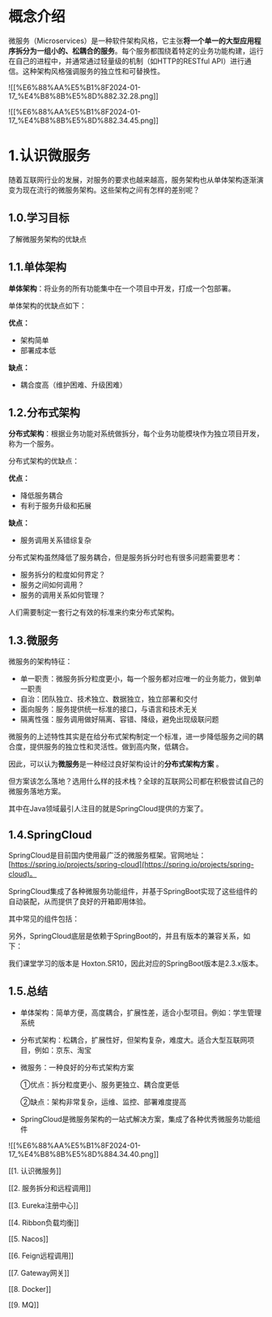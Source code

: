 # 概念介绍

微服务（Microservices）是一种软件架构风格，它主张**将一个单一的大型应用程序拆分为一组小的、松耦合的服务**。每个服务都围绕着特定的业务功能构建，运行在自己的进程中，并通常通过轻量级的机制（如HTTP的RESTful API）进行通信。这种架构风格强调服务的独立性和可替换性。

![[%E6%88%AA%E5%B1%8F2024-01-17_%E4%B8%8B%E5%8D%882.32.28.png]]

![[%E6%88%AA%E5%B1%8F2024-01-17_%E4%B8%8B%E5%8D%882.34.45.png]]

  

# **1.认识微服务**

随着互联网行业的发展，对服务的要求也越来越高，服务架构也从单体架构逐渐演变为现在流行的微服务架构。这些架构之间有怎样的差别呢？

## **1.0.学习目标**

了解微服务架构的优缺点

## **1.1.单体架构**

**单体架构**：将业务的所有功能集中在一个项目中开发，打成一个包部署。

单体架构的优缺点如下：

**优点：**

- 架构简单
- 部署成本低

**缺点：**

- 耦合度高（维护困难、升级困难）

## **1.2.分布式架构**

**分布式架构**：根据业务功能对系统做拆分，每个业务功能模块作为独立项目开发，称为一个服务。

分布式架构的优缺点：

**优点：**

- 降低服务耦合
- 有利于服务升级和拓展

**缺点：**

- 服务调用关系错综复杂

分布式架构虽然降低了服务耦合，但是服务拆分时也有很多问题需要思考：

- 服务拆分的粒度如何界定？
- 服务之间如何调用？
- 服务的调用关系如何管理？

人们需要制定一套行之有效的标准来约束分布式架构。

## **1.3.微服务**

微服务的架构特征：

- 单一职责：微服务拆分粒度更小，每一个服务都对应唯一的业务能力，做到单一职责
- 自治：团队独立、技术独立、数据独立，独立部署和交付
- 面向服务：服务提供统一标准的接口，与语言和技术无关
- 隔离性强：服务调用做好隔离、容错、降级，避免出现级联问题

微服务的上述特性其实是在给分布式架构制定一个标准，进一步降低服务之间的耦合度，提供服务的独立性和灵活性。做到高内聚，低耦合。

因此，可以认为**微服务**是一种经过良好架构设计的**分布式架构方案** 。

但方案该怎么落地？选用什么样的技术栈？全球的互联网公司都在积极尝试自己的微服务落地方案。

其中在Java领域最引人注目的就是SpringCloud提供的方案了。

## **1.4.SpringCloud**

SpringCloud是目前国内使用最广泛的微服务框架。官网地址：[https://spring.io/projects/spring-cloud](https://spring.io/projects/spring-cloud)。

SpringCloud集成了各种微服务功能组件，并基于SpringBoot实现了这些组件的自动装配，从而提供了良好的开箱即用体验。

其中常见的组件包括：

另外，SpringCloud底层是依赖于SpringBoot的，并且有版本的兼容关系，如下：

我们课堂学习的版本是 Hoxton.SR10，因此对应的SpringBoot版本是2.3.x版本。

## **1.5.总结**

- 单体架构：简单方便，高度耦合，扩展性差，适合小型项目。例如：学生管理系统
- 分布式架构：松耦合，扩展性好，但架构复杂，难度大。适合大型互联网项目，例如：京东、淘宝
- 微服务：一种良好的分布式架构方案
    
    ①优点：拆分粒度更小、服务更独立、耦合度更低
    
    ②缺点：架构非常复杂，运维、监控、部署难度提高
    
- SpringCloud是微服务架构的一站式解决方案，集成了各种优秀微服务功能组件

  

![[%E6%88%AA%E5%B1%8F2024-01-17_%E4%B8%8B%E5%8D%884.34.40.png]]

  

[[1. 认识微服务]]

[[2. 服务拆分和远程调用]]

[[3. Eureka注册中心]]

[[4. Ribbon负载均衡]]

[[5. Nacos]]

[[6. Feign远程调用]]

[[7. Gateway网关]]

[[8. Docker]]

[[9. MQ]]